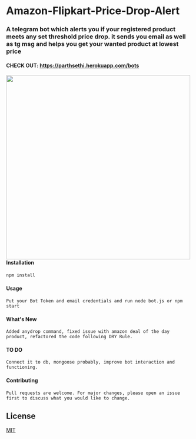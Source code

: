 # Amazon-Flipkart-Price-Drop-Alert

### A telegram bot which alerts you if your registered product meets any set threshold price drop. it sends you email as well as tg msg and helps you get your wanted product at lowest price

#### CHECK OUT: https://parthsethi.herokuapp.com/bots

<img align="left" src="https://i.imgur.com/cMQu5Jp.png" width="500px"/>

#### Installation

```bash
npm install
```

#### Usage

```
Put your Bot Token and email credentials and run node bot.js or npm start
```

#### What's New

    Added anydrop command, fixed issue with amazon deal of the day product, refactored the code following DRY Rule.

#### TO DO

    Connect it to db, mongoose probably, improve bot interaction and functioning.


#### Contributing

    Pull requests are welcome. For major changes, please open an issue first to discuss what you would like to change.

## License

[MIT](https://choosealicense.com/licenses/mit/)
